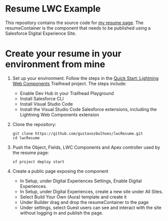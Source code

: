 # Resume LWC Example

This repository contains the source code for [my resume page](https://gustavozbulhoes-dev-ed.my.site.com/resume/). The resumeContainer is the component that needs to be published using a Salesforce Digital Experience Site.

# Create your resume in your environment from mine

1. Set up your environment. Follow the steps in the [Quick Start: Lightning Web Components](https://trailhead.salesforce.com/content/learn/projects/quick-start-lightning-web-components/) Trailhead project. The steps include:

    - Enable Dev Hub in your Trailhead Playground
    - Install Salesforce CLI
    - Install Visual Studio Code
    - Install the Visual Studio Code Salesforce extensions, including the Lightning Web Components extension

1. Clone the repository:

    ```
    git clone https://github.com/gustavozbulhoes/lwcResume.git
    cd lwcResume
    ```

1. Push the Object, Fields, LWC Components and Apex controller used by the resume page:

    ```
    sf project deploy start
    ```

1. Create a public page exposing the component

    - In Setup, under Digital Experiences Settings, Enable Digital Experiences.
    - In Setup, under Digital Experiences, create a new site under All Sites.
    - Select Build Your Own (Aura) template and create it
    - Under Builder drag and drop the resumeContainer to the page
    - Under settings, select Guest users can see and interact with the site without logging in and publish the page.